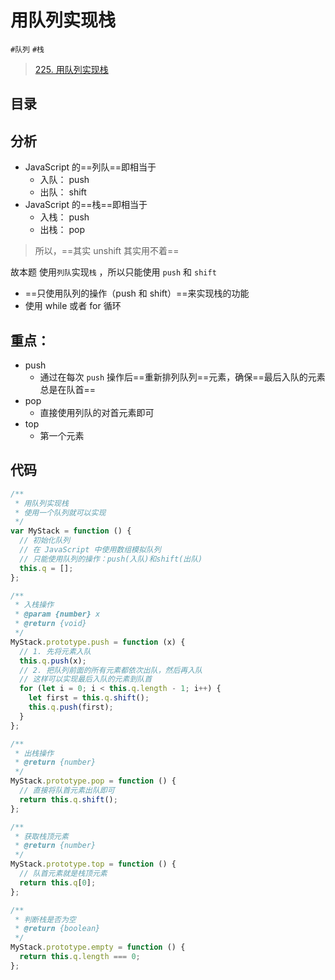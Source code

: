 
# 用队列实现栈

`#队列` `#栈` 

> [225. 用队列实现栈](https://leetcode.cn/problems/implement-stack-using-queues/)


## 目录
<!-- toc -->
 ## 分析 

- JavaScript 的==列队==即相当于
	- 入队： push 
	- 出队： shift
- JavaScript 的==栈==即相当于
	- 入栈： push 
	- 出栈： pop

>  所以，==其实 unshift 其实用不着==

故本题 使用`列队`实现`栈` ，所以只能使用   `push` 和 `shift`

- ==只使用队列的操作（push 和 shift）==来实现栈的功能
- 使用 while 或者 for 循环

## 重点：

- push
	- 通过在每次 `push` 操作后==重新排列队列==元素，确保==最后入队的元素总是在队首==
- pop
	- 直接使用列队的对首元素即可
- top
	- 第一个元素


## 代码

```javascript
/**
 * 用队列实现栈
 * 使用一个队列就可以实现
 */
var MyStack = function () {
  // 初始化队列
  // 在 JavaScript 中使用数组模拟队列
  // 只能使用队列的操作：push(入队)和shift(出队)
  this.q = [];
};

/**
 * 入栈操作
 * @param {number} x
 * @return {void}
 */
MyStack.prototype.push = function (x) {
  // 1. 先将元素入队
  this.q.push(x);
  // 2. 把队列前面的所有元素都依次出队，然后再入队
  // 这样可以实现最后入队的元素到队首
  for (let i = 0; i < this.q.length - 1; i++) {
    let first = this.q.shift();
    this.q.push(first);
  }
};

/**
 * 出栈操作
 * @return {number}
 */
MyStack.prototype.pop = function () {
  // 直接将队首元素出队即可
  return this.q.shift();
};

/**
 * 获取栈顶元素
 * @return {number}
 */
MyStack.prototype.top = function () {
  // 队首元素就是栈顶元素
  return this.q[0];
};

/**
 * 判断栈是否为空
 * @return {boolean}
 */
MyStack.prototype.empty = function () {
  return this.q.length === 0;
};

```